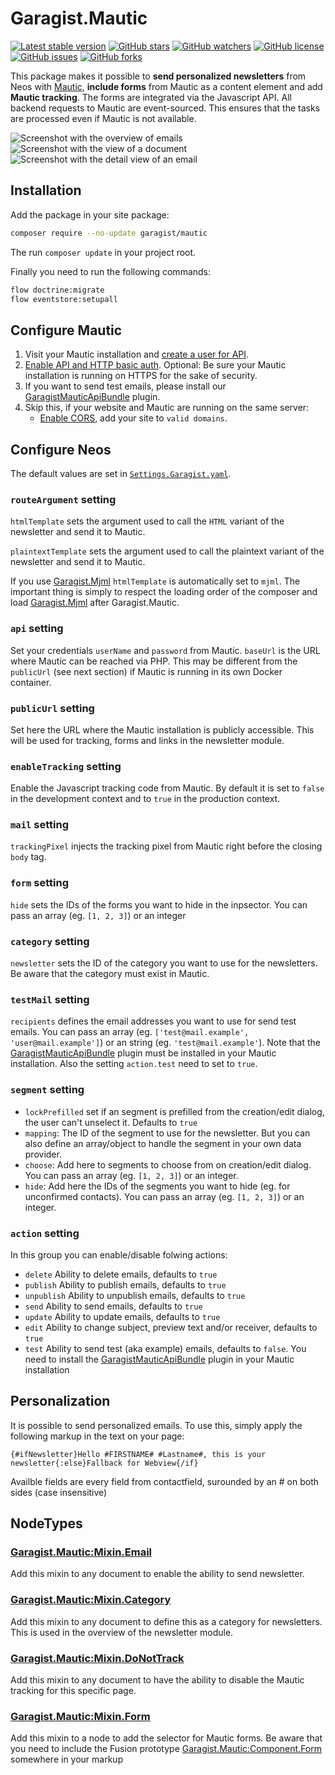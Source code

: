# Garagist.Mautic

[![Latest stable version]][packagist] [![GitHub stars]][stargazers] [![GitHub watchers]][subscription]
[![GitHub license]][license] [![GitHub issues]][issues] [![GitHub forks]][network]

This package makes it possible to **send personalized newsletters** from Neos with [Mautic], **include forms** from
Mautic as a content element and add **Mautic tracking**. The forms are integrated via the Javascript API. All backend
requests to Mautic are event-sourced. This ensures that the tasks are processed even if Mautic is not available.

![Screenshot with the overview of emails](https://user-images.githubusercontent.com/4510166/192508665-7dded40f-34e4-4035-b794-ca42eb8f12f0.png)
![Screenshot with the view of a document](https://user-images.githubusercontent.com/4510166/192508719-a5c3e5c0-4994-4e24-b989-0943cce25ec6.png)
![Screenshot with the detail view of an email](https://user-images.githubusercontent.com/4510166/192508772-b8958a6b-fc75-4d78-8b4d-756395e4d8a5.png)

## Installation

Add the package in your site package:

```bash
composer require --no-update garagist/mautic
```

The run `composer update` in your project root.

Finally you need to run the following commands:

```bash
flow doctrine:migrate
flow eventstore:setupall
```

## Configure Mautic

1. Visit your Mautic installation and [create a user for API].
2. [Enable API and HTTP basic auth]. Optional: Be sure your Mautic installation is running on HTTPS for the sake of security.
3. If you want to send test emails, please install our [GaragistMauticApiBundle] plugin.
4. Skip this, if your website and Mautic are running on the same server:
   - [Enable CORS], add your site to `valid domains`.

## Configure Neos

The default values are set in [`Settings.Garagist.yaml`].

### `routeArgument` setting

`htmlTemplate` sets the argument used to call the `HTML` variant of the newsletter and send it to Mautic.

`plaintextTemplate` sets the argument used to call the plaintext variant of the newsletter and send it to Mautic.

If you use [Garagist.Mjml] `htmlTemplate` is automatically set to `mjml`. The important thing is simply to respect the
loading order of the composer and load [Garagist.Mjml] after Garagist.Mautic.

### `api` setting

Set your credentials `userName` and `password` from Mautic. `baseUrl` is the URL where Mautic can be reached via PHP.
This may be different from the `publicUrl` (see next section) if Mautic is running in its own Docker container.

### `publicUrl` setting

Set here the URL where the Mautic installation is publicly accessible. This will be used for tracking, forms and links
in the newsletter module.

### `enableTracking` setting

Enable the Javascript tracking code from Mautic. By default it is set to `false` in the development context and to
`true` in the production context.

### `mail` setting

`trackingPixel` injects the tracking pixel from Mautic right before the closing `body` tag.

### `form` setting

`hide` sets the IDs of the forms you want to hide in the inpsector. You can pass an array (eg. `[1, 2, 3]`) or an
integer

### `category` setting

`newsletter` sets the ID of the category you want to use for the newsletters. Be aware that the category must exist in
Mautic.

### `testMail` setting

`recipients` defines the email addresses you want to use for send test emails. You can pass an array (eg.
`['test@mail.example', 'user@mail.example']`) or an string (eg. `'test@mail.example'`). Note that the
[GaragistMauticApiBundle] plugin must be installed in your Mautic installation. Also the setting `action.test` need to
set to `true`.

### `segment` setting

- `lockPrefilled` set if an segment is prefilled from the creation/edit dialog, the user can't unselect it. Defaults to
  `true`
- `mapping`: The ID of the segment to use for the newsletter. But you can also define an array/object to handle the
  segment in your own data provider.
- `choose`: Add here to segments to choose from on creation/edit dialog. You can pass an array (eg. `[1, 2, 3]`) or an
  integer.
- `hide`: Add here the IDs of the segments you want to hide (eg. for unconfirmed contacts). You can pass an array (eg.
  `[1, 2, 3]`) or an integer.

### `action` setting

In this group you can enable/disable folwing actions:

- `delete` Ability to delete emails, defaults to `true`
- `publish` Ability to publish emails, defaults to `true`
- `unpublish` Ability to unpublish emails, defaults to `true`
- `send` Ability to send emails, defaults to `true`
- `update` Ability to update emails, defaults to `true`
- `edit` Ability to change subject, preview text and/or receiver, defaults to `true`
- `test` Ability to send test (aka example) emails, defaults to `false`. You need to install the
  [GaragistMauticApiBundle] plugin in your Mautic installation

## Personalization

It is possible to send personalized emails. To use this, simply apply the following markup in the text on your page:

```
{#ifNewsletter}Hello #FIRSTNAME# #Lastname#, this is your newsletter{:else}Fallback for Webview{/if}
```

Availble fields are every field from contactfield, surounded by an # on both sides (case insensitive)

## NodeTypes

### [Garagist.Mautic:Mixin.Email]

Add this mixin to any document to enable the ability to send newsletter.

### [Garagist.Mautic:Mixin.Category]

Add this mixin to any document to define this as a category for newsletters. This is used in the overview of the
newsletter module.

### [Garagist.Mautic:Mixin.DoNotTrack]

Add this mixin to any document to have the ability to disable the Mautic tracking for this specific page.

### [Garagist.Mautic:Mixin.Form]

Add this mixin to a node to add the selector for Mautic forms. Be aware that you need to include the Fusion prototype
[Garagist.Mautic:Component.Form] somewhere in your markup

[packagist]: https://packagist.org/packages/garagist/mautic
[latest stable version]: https://poser.pugx.org/garagist/mautic/v/stable
[github issues]: https://img.shields.io/github/issues/Garagist/Garagist.Mautic
[issues]: https://github.com/Garagist/Garagist.Mautic/issues
[github forks]: https://img.shields.io/github/forks/Garagist/Garagist.Mautic
[network]: https://github.com/Garagist/Garagist.Mautic/network
[github stars]: https://img.shields.io/github/stars/Garagist/Garagist.Mautic
[stargazers]: https://github.com/Garagist/Garagist.Mautic/stargazers
[github license]: https://img.shields.io/github/license/Garagist/Garagist.Mautic
[license]: LICENSE
[github watchers]: https://img.shields.io/github/watchers/Garagist/Garagist.Mautic.svg
[subscription]: https://github.com/Garagist/Garagist.Mautic/subscription
[mautic]: https://www.mautic.org
[`settings.garagist.yaml`]: Configuration/Settings.Garagist.yaml
[garagist.mjml]: https://github.com/Garagist/Garagist.Mjml
[create a user for api]: https://docs.acquia.com/campaign-studio/settings/users-roles/
[enable api and http basic auth]: https://docs.acquia.com/campaign-studio/settings/api-quick-start/
[enable cors]: https://docs.acquia.com/campaign-studio/settings/configuration/#cors-settings
[garagistmauticapibundle]: https://github.com/Garagist/GaragistMauticApiBundle
[garagist.mautic:mixin.email]: NodeTypes/Mixin/Email.yaml
[garagist.mautic:mixin.category]: NodeTypes/Mixin/Category.yaml
[garagist.mautic:mixin.donottrack]: NodeTypes/Mixin/DoNotTrack.yaml
[garagist.mautic:mixin.form]: NodeTypes/Mixin/Form.yaml
[garagist.mautic:component.form]: Resources/Private/Fusion/Component/Form.fusion
